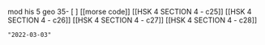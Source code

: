 mod his 5
geo 35\- [ ] [[morse code]]
[[HSK 4 SECTION 4 - c25]]
[[HSK 4 SECTION 4 - c26]]
[[HSK 4 SECTION 4 - c27]]
[[HSK 4 SECTION 4 - c28]]


```query 2021-11-25 08:52
"2022-03-03"
```